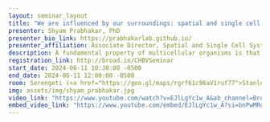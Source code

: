 ```yaml
---
layout: seminar_layout
title: "We are influenced by our surroundings: spatial and single cell diversity of cells and humans"
presenter: Shyam Prabhakar, PhD
presenter_bio_link: https://prabhakarlab.github.io/
presenter_affiliation: Associate Director, Spatial and Single Cell Systems, Genome Institute of Singapore; Senior Group Leader, Systems Biology and Data Analytics, Genome Institute of Singapore
description: A fundamental property of multicellular organisms is that cells in a tissue influence each other in stereotypical ways (a cell is defined by the company it keeps). We exploited this principle to develop BANKSY, a spatial clustering algorithm that uses a cell’s neighborhood as a guide to its own identity. BANKSY also defines tissue domains and matches or outperforms all other tested methods on data from diverse FISH-, sequencing- and antibody-based SO technologies. Importantly, BANKSY is 10-1,000 times faster and 2-60 times more scalable than existing tools, and thus capable of analyzing datasets comprising >2M cells. Cell morphology is a neglected aspect of spatial omics data. We developed MEDOC, an algorithm that infers the latent space of morphological variation from segmented cells or nuclei. We applied MEDOC to MERFISH data from leukemic vs. healthy bone marrow and identified both shared and divergent molecular markers of cell morphology variation. These analyses show that biologically interpretable morphological phenotypes are apparent in spatial omics data. At the organismal scale, humans are shaped by a combination of intrinsic (genetic) and extrinsic (environmental) influences. To investigate these influences and characterize human diversity, we used single cell RNA-seq to profile 1,265,624 peripheral blood mononuclear cells from 619 individuals from 7 population groups in 6 Asian countries. We uncovered profound molecular and cellular differences between these 7 groups, indicating that epidemiological studies may need fine-grained population descriptors. These included cell populations and genes implicated in disease risk and pathogenesis as well as those relevant for diagnostics. Remarkably, human variation in blood cell proportions correlated more strongly with genetic ancestry than with sex, thus making a case for including genetically diverse cohorts in population studies. More broadly, our results suggest that tailored diagnostic and therapeutic tests and strategies may be needed to fulfill the promise of Precision Medicine across the globe.
registration_link: http://broad.io/CHBVSeminar
start_date: 2024-06-11 10:30:00 -0500
end_date: 2024-06-11 12:00:00 -0500
room: Serengeti (<a href="https://goo.gl/maps/rgrf61c96aV1ruf77">Stanley Building</a>)
img: assets/img/shyam_prabhakar.jpg
video_link: "https://www.youtube.com/watch?v=EJlLgYc1w_A&ab_channel=BroadInstitute"
embed_video_link: "https://www.youtube.com/embed/EJlLgYc1w_A?si=bnPwMRq5ow5WX5lK"
---
```

